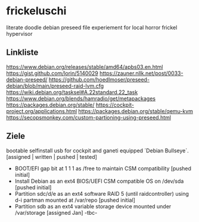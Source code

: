 # frickeluschi
literate doodle debian preseed file experiement for local horror frickel hypervisor

Linkliste
---
https://www.debian.org/releases/stable/amd64/apbs03.en.html
https://gist.github.com/lorin/5140029
https://zauner.nllk.net/post/0033-debian-preseed/
https://github.com/hoedlmoser/preseed-debian/blob/main/preseed-raid-lvm.cfg
https://wiki.debian.org/tasksel#A.22standard.22_task
https://www.debian.org/blends/hamradio/get/metapackages
https://packages.debian.org/stable/
https://cockpit-project.org/applications.html
https://packages.debian.org/stable/qemu-kvm
https://secopsmonkey.com/custom-partioning-using-preseed.html

Ziele
---
bootable selfinstall usb for cockpit and ganeti equipped ´Debian Bullseye´.
[assigned <name> | written | pushed <commit> | tested]

- BOOT/EFI gap bit at 1 1 1 as /free to maintain CSM compatibility [pushed initial]
- Install Debian as an ext4 BIOS/UEFI CSM compatible OS on /dev/sda [pushed initial]
- Partition sdc/d/e as an ext4 software RAID 5 (until raidcontroller) using d-i partman mounted at /var/repo [pushed initial]
- Partition sdb as an ext4 variable storage device mounted under /var/storage [assigned Jan]
-tbc-
